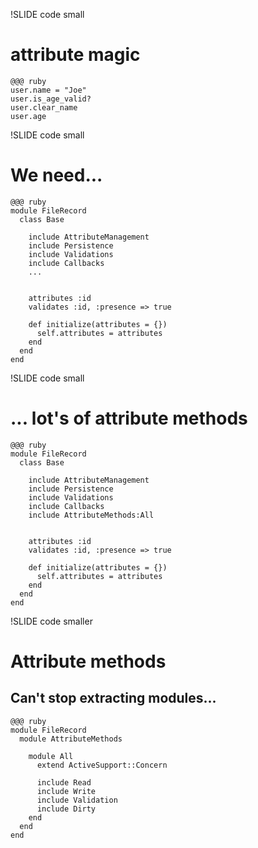 !SLIDE code small
# attribute magic

    @@@ ruby
    user.name = "Joe"
    user.is_age_valid? 
    user.clear_name
    user.age

!SLIDE code small
# We need...

    @@@ ruby
    module FileRecord
      class Base

        include AttributeManagement
        include Persistence
        include Validations
        include Callbacks
        ...


        attributes :id
        validates :id, :presence => true

        def initialize(attributes = {})
          self.attributes = attributes 
        end
      end
    end

!SLIDE code small
# ... lot's of attribute methods
    
    @@@ ruby
    module FileRecord
      class Base

        include AttributeManagement
        include Persistence
        include Validations
        include Callbacks
        include AttributeMethods:All


        attributes :id
        validates :id, :presence => true

        def initialize(attributes = {})
          self.attributes = attributes 
        end
      end
    end


!SLIDE code smaller
# Attribute methods

## Can't stop extracting modules...

    @@@ ruby
    module FileRecord
      module AttributeMethods

        module All
          extend ActiveSupport::Concern
  
          include Read
          include Write
          include Validation
          include Dirty
        end
      end
    end
